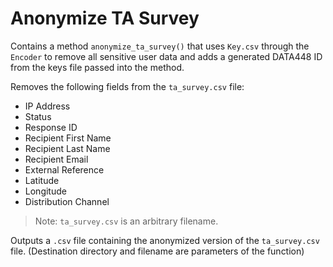 # Anonymize TA Survey

Contains a method `anonymize_ta_survey()` that uses `Key.csv` through the `Encoder` to remove all sensitive user data
and adds a generated DATA448 ID from the keys file passed into the method.

Removes the following fields from the `ta_survey.csv` file:

- IP Address
- Status
- Response ID
- Recipient First Name
- Recipient Last Name
- Recipient Email
- External Reference
- Latitude
- Longitude
- Distribution Channel

> Note: `ta_survey.csv` is an arbitrary filename.

Outputs a `.csv` file containing the anonymized version of the `ta_survey.csv` file. (Destination directory and filename
are parameters of the function)